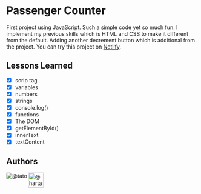 # Passenger Counter

First project using JavaScript. Such a simple code yet so much fun. I implement my previous skills which is HTML and CSS to make it different from the default. Adding another decrement button which is additional from the project. You can try this project on [Netlify](https://stellar-toffee-b5c56a.netlify.app/).

## Lessons Learned

- [x]  scrip tag
- [x]  variables
- [x]  numbers
- [x]  strings
- [x]  console.log()
- [x]  functions
- [x]  The DOM
- [x]  getElementById()
- [x]  innerText
- [x]  textContent

## Authors
<a href="https://github.com/DHCJS">
 <img align="left" src="https://user-images.githubusercontent.com/80773310/199714215-60064183-68b4-4367-96a0-1ac5bd1d4bfb.png" alt=@tato /></a>
 

 <a href="https://medium.com/@hartatociptajaya" target="blank">
 <img align="left" src="https://user-images.githubusercontent.com/36799589/96227773-3acc6080-0fb2-11eb-837f-f5026d472969.jpg" alt="@hartatociptajaya" width="40" height="40"/></a>

